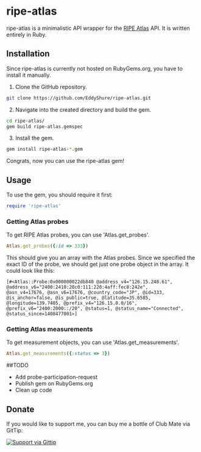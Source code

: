 # ripe-atlas


ripe-atlas is a minimalistic API wrapper for the [RIPE Atlas](https://atlas.ripe.net) API. It is written entirely in Ruby.

## Installation
Since ripe-atlas is currently not hosted on RubyGems.org, you have to install it manually. 

1. Clone the GitHub repository. 
```bash
git clone https://github.com/EddyShure/ripe-atlas.git
```

2. Navigate into the created directory and build the gem.
```bash
cd ripe-atlas/
gem build ripe-atlas.gemspec
```

3. Install the gem.
```bash
gem install ripe-atlas-*.gem
```

Congrats, now you can use the ripe-atlas gem!

## Usage

To use the gem, you should require it first:
```ruby
require 'ripe-atlas'
```

### Getting Atlas probes

To get RIPE Atlas probes, you can use 'Atlas.get_probes'.

```ruby
Atlas.get_probes({:id => 333})
```

This should give you an array with the Atlas probes. Since we specified the exact ID of the probe, 
we should get just one probe object in the array. It could look like this:
```
[#<Atlas::Probe:0x000000022db840 @address_v4="126.15.248.61", @address_v6="2400:2410:20c0:111:220:4aff:fec8:242e", 
@asn_v4=17676, @asn_v6=17676, @country_code="JP", @id=333, @is_anchor=false, @is_public=true, @latitude=35.6585, 
@longitude=139.7485, @prefix_v4="126.15.0.0/16", @prefix_v6="2400:2000::/20", @status=1, @status_name="Connected", @status_since=1408477001>] 
```

### Getting Atlas measurements

To get measurement objects, you can use 'Atlas.get_measurements'.
```ruby
Atlas.get_measurements({:status => 3})
```

##TODO
* Add probe-participation-request
* Publish gem on RubyGems.org
* Clean up code


## Donate

If you would like to support me, you can buy me a bottle of Club Mate via GitTip:

<a href="https://www.gittip.com/EddyShure/">
  <img alt="Support via Gittip" src="https://rawgithub.com/twolfson/gittip-badge/0.2.0/dist/gittip.png"/>
</a>
